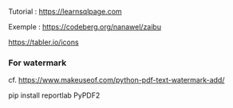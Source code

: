 Tutorial : https://learnsqlpage.com

Exemple : https://codeberg.org/nanawel/zaibu

https://tabler.io/icons


### For watermark

cf. https://www.makeuseof.com/python-pdf-text-watermark-add/

pip install reportlab PyPDF2

